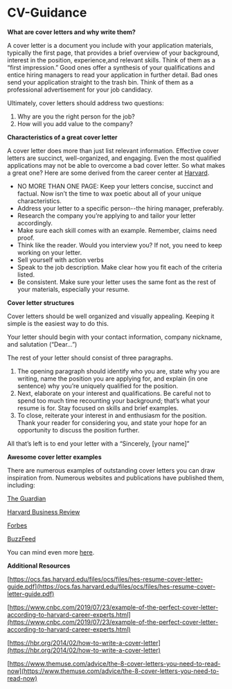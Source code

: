 # CV-Guidance

**What are cover letters and why write them?**

A cover letter is a document you include with your application materials, typically the first page, that provides a brief overview of your background, interest in the position, experience,and  relevant skills. Think of them as a “first impression.” Good ones offer a synthesis of your qualifications and entice hiring managers to read your application in further detail. Bad ones send your application straight to the trash bin. Think of them as a professional advertisement for your job candidacy.&#x20;

Ultimately, cover letters should address two questions:

1. Why are you the right person for the job?
2. How will you add value to the company?

**Characteristics of a great cover letter**

A cover letter does more than just list relevant information. Effective cover letters are succinct, well-organized, and engaging. Even the most qualified applications may not be able to overcome a bad cover letter. So what makes a great one? Here are some derived from the career center at [Harvard](https://ocs.fas.harvard.edu/files/ocs/files/hes-resume-cover-letter-guide.pdf).&#x20;

* NO MORE THAN ONE PAGE: Keep your letters concise, succinct and factual. Now isn’t the time to wax poetic about all of your unique characteristics.&#x20;
* Address your letter to a specific person--the hiring manager, preferably.
* Research the company you’re applying to and tailor your letter accordingly.&#x20;
* Make sure each skill comes with an example. Remember, claims need proof.
* Think like the reader. Would you interview you? If not, you need to keep working on your letter.
* Sell yourself with action verbs
* Speak to the job description. Make clear how you fit each of the criteria listed.
* Be consistent. Make sure your letter uses the same font as the rest of your materials, especially your resume.&#x20;

**Cover letter structures**

Cover letters should be well organized and visually appealing. Keeping it simple is the easiest way to do this.&#x20;

Your letter should begin with your contact information, company nickname, and salutation (“Dear…”)

The rest of your letter should consist of three paragraphs.&#x20;

1. The opening paragraph should identify who you are, state why you are writing, name the position you are applying for, and explain (in one sentence) why you’re uniquely qualified for the position.
2. Next, elaborate on your interest and qualifications. Be careful not to spend too much time recounting your background; that’s what your resume is for. Stay focused on skills and brief examples.&#x20;
3. To close, reiterate your interest in and enthusiasm for the position. Thank your reader for considering you, and state your hope for an opportunity to discuss the position further.&#x20;

All that’s left is to end your letter with a “Sincerely, \[your name]”

**Awesome cover letter examples**

There are numerous examples of outstanding cover letters you can draw inspiration from. Numerous websites and publications have published them, including:

[The Guardian](https://www.theguardian.com/careers/covering-letter-examples)

[Harvard Business Review](https://hbr.org/2009/06/the-best-cover-letter)

[Forbes](https://www.forbes.com/sites/crossingborders/2013/01/16/wall-street-bosses-are-calling-this-the-best-cover-letter-ever-but-not-everyone-agrees/?sh=3302289269d2)

[BuzzFeed](https://www.buzzfeed.com/mrloganrhoades/hilarious-cover-letter-gives-the-compelling-case-for-a-head)

You can mind even more [here](https://www.themuse.com/advice/the-8-cover-letters-you-need-to-read-now).

**Additional Resources**

[https://ocs.fas.harvard.edu/files/ocs/files/hes-resume-cover-letter-guide.pdf](https://ocs.fas.harvard.edu/files/ocs/files/hes-resume-cover-letter-guide.pdf)

[https://www.cnbc.com/2019/07/23/example-of-the-perfect-cover-letter-according-to-harvard-career-experts.html](https://www.cnbc.com/2019/07/23/example-of-the-perfect-cover-letter-according-to-harvard-career-experts.html)

[https://hbr.org/2014/02/how-to-write-a-cover-letter](https://hbr.org/2014/02/how-to-write-a-cover-letter)

[https://www.themuse.com/advice/the-8-cover-letters-you-need-to-read-now](https://www.themuse.com/advice/the-8-cover-letters-you-need-to-read-now)
